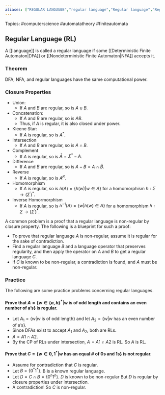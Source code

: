 ```yaml
---
aliases: ["REGULAR LANGUAGE","regular language","Regular language","Regular languages","regular languages", "RL", "rl", "RLs"] 
---
```

Topics: #computerscience #automatatheory #finiteautomata

## Regular Language (RL)
A [[language]] is called a regular language if some [[Deterministic Finite Automaton|DFA]] or [[Nondeterministic Finite Automaton|NFA]] accepts it. 

### Theorem
DFA, NFA, and regular languages have the same computational power.

### Closure Properties
- Union: 
	- If $A$ and $B$ are regular, so is $A \cup B$. 
- Concatenation: 
	- If $A$ and $B$ are regular, so is $AB$. 
	- Thus, if $A$ is regular, it is also closed under power. 
- Kleene Star:
	- If $A$ is regular, so is $A^{*}$.
- Intersection
	- If $A$ and $B$ are regular, so is $A \cap B$. 
- Complement
	- If $A$ is regular, so is $\bar{A}=\Sigma^{*}-A$.
- Difference
	-  If $A$ and $B$ are regular, so is $A-B = A \cap \bar{B}$. 
- Reverse
	- If $A$ is regular, so is $A^{R}$.
- Homomorphism
	- If $A$ is regular, so is $h(A)=\{h(w)|w \in A\}$ for a homomorphism $h : \Sigma \rightarrow (\Sigma^{'})^{*}$.
- Inverse Homormorphism
	- If $A$ is regular, so is $h^{-1}(A)=\{w|h(w) \in A\}$ for a homomorphism $h : \Sigma \rightarrow (\Sigma^{'})^{*}$.

A common problem is a proof that a regular language is non-regular by closure property.  The following is a blueprint for such a proof: 
- To prove that regular language $A$ is non-regular, assume it is regular for the sake of contradiction. 
- Find a regular language $B$ and a language operator that preserves regularity, and then apply the operator on $A$ and $B$ to get a regular language $C$. 
- If $C$ is known to be non-regular, a contradiction is found, and $A$ must be non-regular. 

### Practice
The following are some practice problems concerning regular languages.

#### Prove that $A=\{w \in \{a,b\}^{*}|$w is of odd length and contains an even number of a’s$\}$ is regular. 
- Let $A_1 =\{w|w$ is of odd length$\}$ and let $A_2 =\{w|w$ has an even number of a’s$\}$. 
- Since DFAs exist to accept $A_1$ and $A_2$, both are RLs.
- $A=A1 \cap A2$. 
- By the CP of RLs under intersection, $A=A1 \cap A2$ is RL. So $A$ is RL.

#### Prove that $C=\{w \in{0,1}^{*}|w$ has an equal # of 0s and 1s$\}$ is **not regular**.
- Assume for contradiction that $C$ is regular.
- Let $B =\{0^{*}1^{*}\}$. B is a known regular language. 
- Let $D =C \cap B=\{0^n1^n\}$. $D$ is known to be non-regular But $D$ is regular by closure properties under intersection.
- A contradiction! So $C$ is non-regular.